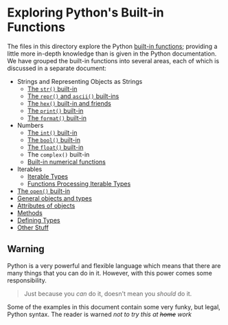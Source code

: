 # Exploring Python's Built-in Functions

The files in this directory explore the Python
[built-in functions](https://docs.python.org/3.8/library/functions.html);
providing a little more in-depth knowledge than is given in the Python documentation.
We have grouped the built-in functions into several areas,
each of which is discussed in a separate document:

- Strings and Representing Objects as Strings
   - [The `str()` built-in](strings.md)
   - [The `repr()` and `ascii()` built-ins](repr.md)
   - [The `hex()` built-in and friends](hexetc.md)
   - [The `print()` built-in](print.md)
   - [The `format()` built-in](format.md)
- Numbers
    - [The `int()` built-in](int.md)
    - [The `bool()` built-in](bool.md)
    - [The `float()` built-in](float.md)
    - The `complex()` built-in
    - [Built-in numerical functions](numbers.md)
- Iterables
    - [Iterable Types](iterables.md)
    - [Functions Processing Iterable Types](iterfuncs.md)
- [The `open()` built-in](files.md)
- [General objects and types](objects.md)
- [Attributes of objects](attributes.md)
- [Methods](methods.md)
- [Defining Types](defining.md)
- [Other Stuff](other.md)

## Warning
Python is a very powerful and flexible language
which means that there are many things that you can do in it.
However, with this power comes some responsibility.
> Just because you *can* do it,
> doesn't mean you *should* do it.

Some of the examples in this document contain some very funky, but legal,
Python syntax. The reader is warned *not to try this at ~~home~~ work*

